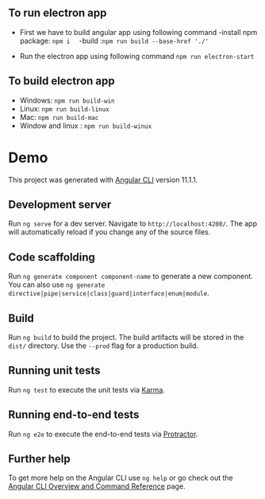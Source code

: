 
## To run electron app
   
- First we have to build angular app using following command
  -install npm package: `npm i  `
  -build :`npm run build --base-href './'  `

- Run the electron app using following command
    `npm run electron-start`


## To build electron app

- Windows: `npm run build-win`
- Linux: `npm run build-linux`
- Mac: `npm run build-mac`
- Window and linux : `npm run build-winux`


# Demo

This project was generated with [Angular CLI](https://github.com/angular/angular-cli) version 11.1.1.

## Development server

Run `ng serve` for a dev server. Navigate to `http://localhost:4200/`. The app will automatically reload if you change any of the source files.

## Code scaffolding

Run `ng generate component component-name` to generate a new component. You can also use `ng generate directive|pipe|service|class|guard|interface|enum|module`.

## Build

Run `ng build` to build the project. The build artifacts will be stored in the `dist/` directory. Use the `--prod` flag for a production build.

## Running unit tests

Run `ng test` to execute the unit tests via [Karma](https://karma-runner.github.io).

## Running end-to-end tests

Run `ng e2e` to execute the end-to-end tests via [Protractor](http://www.protractortest.org/).

## Further help

To get more help on the Angular CLI use `ng help` or go check out the [Angular CLI Overview and Command Reference](https://angular.io/cli) page.
 
 